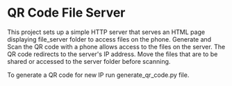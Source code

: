 # QR Code File Server

This project sets up a simple HTTP server that serves an HTML page displaying file_server folder to access files on the phone. 
Generate and Scan the QR code with a phone allows access to the files on the server. 
The QR code redirects to the server's IP address. 
Move the files that are to be shared or accessed to the server folder before scanning.

To generate a QR code for new IP run generate_qr_code.py file.